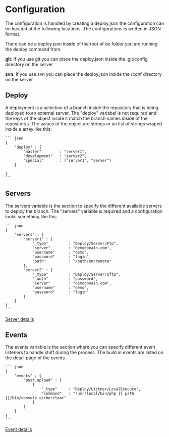 # Configuration

The configuration is handled by creating a deploy.json the configuration can be located at the following locations. The configurations is written in JSON format.

There can be a deploy.json inside of the root of de folder you are running the deploy command from.

**git**: If you use git you can place the deploy.json inside the .git/config directory on the server

**svn**: If you use svn you can place the deploy.json inside the <repodir>/conf directory on the server 

## Deploy

A deployment is a selection of a branch inside the repository that is being deployed to an external server. The "deploy" variabel is not required and the keys of the object inside it match the branch names inside of the repositorys. The values of the object are strings or an list of strings wraped inside a array like this:


	``` json
	{
		"deploy" : {
			"master"		: "server1",
			"development"	: "server2",
			"special"		: ["server1", "server"]
		}
		
	}
	```
	
## Servers

The servers variable is the section to specify the different available servers to deploy the branch. The "servers" variable is required and a configuration looks something like this.

	``` json
	{
		"servers" : {
			"server1" : {
				"_type"			: "Deploy/Server/Ftp",
				"server"		: "demodomain.com",
				"username"		: "demo",
				"password"		: "login",
				"path"			: "/path/on/remote"
			},
			"server2" : {
				"_type"			: "Deploy/Server/Sftp",
				"_auth"			: "password",
				"server"		: "demodomain.com",
				"username"		: "demo",
				"password"		: "login"
			}
		}
	}
	```
	
[Server details](/blob/master/doc/servers.md)

## Events

The events variable is the section where you can specify different event listeners to handle stuff during the process. The build in events are listed on the detail page of the events. 

	``` json
	{
		"events" : {
			"post.upload" : [
				{
					"_type"		: "Deploy/Listner/LocalExecute",
					"command"	: "/usr/local/bin/php {{ path }}/bin/console cache:clear"
				}
			]
		}
	}
	```

[Event details](/blob/master/doc/events.md)

